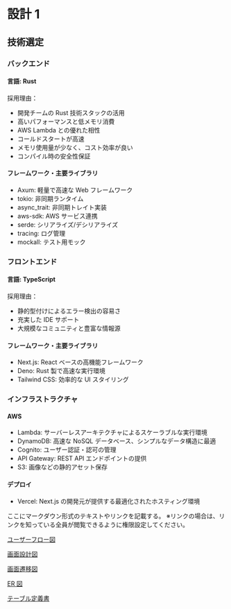 # 設計 1

## 技術選定

### バックエンド

#### 言語: Rust

採用理由：

- 開発チームの Rust 技術スタックの活用
- 高いパフォーマンスと低メモリ消費
- AWS Lambda との優れた相性
- コールドスタートが高速
- メモリ使用量が少なく、コスト効率が良い
- コンパイル時の安全性保証

#### フレームワーク・主要ライブラリ

- Axum: 軽量で高速な Web フレームワーク
- tokio: 非同期ランタイム
- async_trait: 非同期トレイト実装
- aws-sdk: AWS サービス連携
- serde: シリアライズ/デシリアライズ
- tracing: ログ管理
- mockall: テスト用モック

### フロントエンド

#### 言語: TypeScript

採用理由：

- 静的型付けによるエラー検出の容易さ
- 充実した IDE サポート
- 大規模なコミュニティと豊富な情報源

#### フレームワーク・主要ライブラリ

- Next.js: React ベースの高機能フレームワーク
- Deno: Rust 製で高速な実行環境
- Tailwind CSS: 効率的な UI スタイリング

### インフラストラクチャ

#### AWS

- Lambda: サーバーレスアーキテクチャによるスケーラブルな実行環境
- DynamoDB: 高速な NoSQL データベース、シンプルなデータ構造に最適
- Cognito: ユーザー認証・認可の管理
- API Gateway: REST API エンドポイントの提供
- S3: 画像などの静的アセット保存

#### デプロイ

- Vercel: Next.js の開発元が提供する最適化されたホスティング環境

ここにマークダウン形式のテキストやリンクを記載する。
※リンクの場合は、リンクを知っている全員が閲覧できるように権限設定してください。

[ユーザーフロー図](./user_flow_diagram/user_flow_diagram.drawio.svg)

[画面設計図](./screens_design/screens_design_dashboard.drawio.svg)

[画面遷移図](./screen_flow_diagram/screen_flow_diagram.drawio.svg)

[ER 図](./er/er.drawio.svg)

[テーブル定義書](./table_definitions/table_definitions.md)
